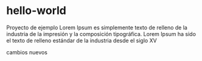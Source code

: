 # hello-world
Proyecto de ejemplo
Lorem Ipsum es simplemente texto de relleno de la industria de la impresión y la composición tipográfica. Lorem Ipsum ha sido el texto de relleno estándar de la industria desde el siglo XV

cambios nuevos 
